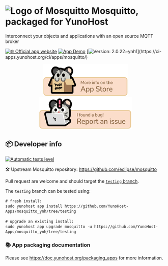 <!--
N.B.: This README was automatically generated by <https://github.com/YunoHost/apps_tools/blob/main/readme_generator>
It shall NOT be edited by hand.
-->

<h1>
  <img src="https://raw.githubusercontent.com/YunoHost/apps/main/logos/mosquitto.png" width="32px" alt="Logo of Mosquitto">
  Mosquitto, packaged for YunoHost
</h1>

Interconnect your objects and applications with an open source MQTT broker

[![🌐 Official app website](https://img.shields.io/badge/Official_app_website-darkgreen?style=for-the-badge)](https://mosquitto.org)
[![App Demo](https://img.shields.io/badge/App_Demo-blue?style=for-the-badge)](https://test.mosquitto.org)
[![Version: 2.0.22~ynh1](https://img.shields.io/badge/Version-2.0.22~ynh1-rgb(18,138,11)?style=for-the-badge)](https://ci-apps.yunohost.org/ci/apps/mosquitto/)

<div align="center">
<a href="https://apps.yunohost.org/app/mosquitto"><img height="100px" src="https://github.com/YunoHost/yunohost-artwork/raw/refs/heads/main/badges/neopossum-badges/badge_more_info_on_the_appstore.svg"/></a>
<a href="https://github.com/YunoHost-Apps/mosquitto_ynh/issues"><img height="100px" src="https://github.com/YunoHost/yunohost-artwork/raw/refs/heads/main/badges/neopossum-badges/badge_report_an_issue.svg"/></a>
</div>

## 📦 Developer info

[![Automatic tests level](https://apps.yunohost.org/badge/cilevel/mosquitto)](https://ci-apps.yunohost.org/ci/apps/mosquitto/)

🛠️ Upstream Mosquitto repository: <https://github.com/eclipse/mosquitto>

Pull request are welcome and should target the [`testing` branch](https://github.com/YunoHost-Apps/mosquitto_ynh/tree/testing).

The `testing` branch can be tested using:
```
# fresh install:
sudo yunohost app install https://github.com/YunoHost-Apps/mosquitto_ynh/tree/testing

# upgrade an existing install:
sudo yunohost app upgrade mosquitto -u https://github.com/YunoHost-Apps/mosquitto_ynh/tree/testing
```

### 📚 App packaging documentation

Please see <https://doc.yunohost.org/packaging_apps> for more information.